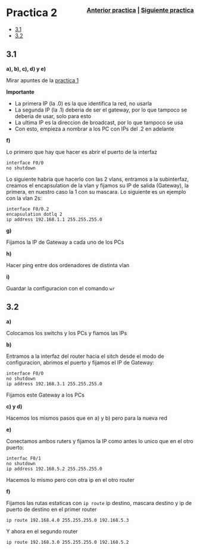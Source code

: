 # Practica 2<span style="float: right; font-size: medium;">[Anterior practica](MemPract1.md) | [Siguiente practica](MemPract3.md)
</span>

- [3.1](#3.1)
- [3.2](#3.2)

## 3.1 <a id="3.1">

**a), b), c), d) y e)**

Mirar apuntes de la [practica 1](MemPract1.md)

**Importante**  
- La primera IP (la .0) es la que identifica la red, no usarla
- La segunda IP (la .1) deberia de ser el gateway, por lo que tampoco se deberia de usar, solo para esto
- La ultima IP es la direccion de broadcast, por lo que tampoco se usa
- Con esto, empieza a nombrar a los PC con IPs del .2 en adelante

**f)**  

Lo primero que hay que hacer es abrir el puerto de la interfaz 

    interface F0/0
    no shutdown

Lo siguiente habria que hacerlo con las 2 vlans, entramos a la subinterfaz, creamos el encapsulation de la vlan y fijamos su IP de salida (Gateway), la primera, en nuestro caso la 1 con su mascara. Lo siguiente es un ejemplo con la vlan 2s:

    interface F0/0.2
    encapsulation dotlq 2
    ip address 192.168.1.1 255.255.255.0

**g)**

Fijamos la IP de Gateway a cada uno de los PCs

**h)**

Hacer ping entre dos ordenadores de distinta vlan

**i)**

Guardar la configuracion con el comando ``wr``

## 3.2 <a id="3.2">

**a)**

Colocamos los switchs y los PCs y fiamos las IPs

**b)** <a id="3.2b">

Entramos a la interfaz del router hacia el sitch desde el modo de configuracion, abrimos el puerto y fijamos el IP de Gateway:

    interface F0/0
    no shutdown
    ip address 192.168.3.1 255.255.255.0

Fijamos este Gateway a los PCs

**c) y d)**

Hacemos los mismos pasos que en a) y b) pero para la nueva red

**e)** <a id="3.2e">

Conectamos ambos ruters y fijamos la IP como antes lo unico que en el otro puerto:

    interfac F0/1
    no shutdown
    ip address 192.168.5.2 255.255.255.0

Hacemos lo mismo pero con otra ip en el otro router

**f)**

Fijamos las rutas estaticas con ``ip route`` ip destino, mascara destino y ip de puerto de destino en el primer router

    ip route 192.168.4.0 255.255.255.0 192.168.5.3

Y ahora en el segundo router

    ip route 192.168.3.0 255.255.255.0 192.168.5.2
